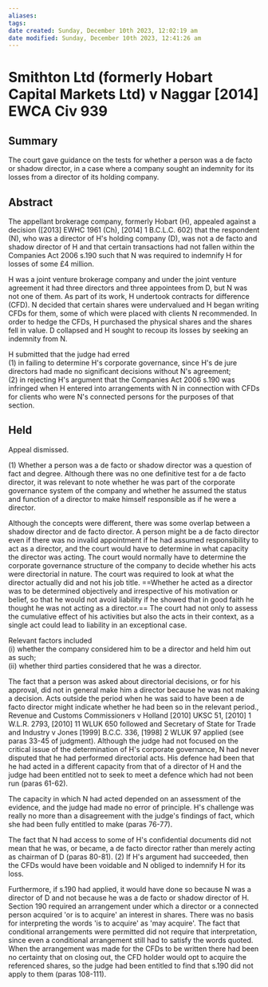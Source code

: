 ```yaml
---
aliases: 
tags: 
date created: Sunday, December 10th 2023, 12:02:19 am
date modified: Sunday, December 10th 2023, 12:41:26 am
---
```


# Smithton Ltd (formerly Hobart Capital Markets Ltd) v Naggar [2014] EWCA Civ 939

## Summary

The court gave guidance on the tests for whether a person was a de facto or shadow director, in a case where a company sought an indemnity for its losses from a director of its holding company.

## Abstract

The appellant brokerage company, formerly Hobart (H), appealed against a decision ([2013] EWHC 1961 (Ch), [2014] 1 B.C.L.C. 602) that the respondent (N), who was a director of H's holding company (D), was not a de facto and shadow director of H and that certain transactions had not fallen within the Companies Act 2006 s.190 such that N was required to indemnify H for losses of some £4 million.

H was a joint venture brokerage company and under the joint venture agreement it had three directors and three appointees from D, but N was not one of them. As part of its work, H undertook contracts for difference (CFD). N decided that certain shares were undervalued and H began writing CFDs for them, some of which were placed with clients N recommended. In order to hedge the CFDs, H purchased the physical shares and the shares fell in value. D collapsed and H sought to recoup its losses by seeking an indemnity from N.

H submitted that the judge had erred  
(1) in failing to determine H's corporate governance, since H's de jure directors had made no significant decisions without N's agreement;  
(2) in rejecting H's argument that the Companies Act 2006 s.190 was infringed when H entered into arrangements with N in connection with CFDs for clients who were N's connected persons for the purposes of that section.

## Held

Appeal dismissed.

(1) Whether a person was a de facto or shadow director was a question of fact and degree. Although there was no one definitive test for a de facto director, it was relevant to note whether he was part of the corporate governance system of the company and whether he assumed the status and function of a director to make himself responsible as if he were a director.

Although the concepts were different, there was some overlap between a shadow director and de facto director. A person might be a de facto director even if there was no invalid appointment if he had assumed responsibility to act as a director, and the court would have to determine in what capacity the director was acting. The court would normally have to determine the corporate governance structure of the company to decide whether his acts were directorial in nature. The court was required to look at what the director actually did and not his job title. ==Whether he acted as a director was to be determined objectively and irrespective of his motivation or belief, so that he would not avoid liability if he showed that in good faith he thought he was not acting as a director.== The court had not only to assess the cumulative effect of his activities but also the acts in their context, as a single act could lead to liability in an exceptional case.

Relevant factors included  
(i) whether the company considered him to be a director and held him out as such;  
(ii) whether third parties considered that he was a director.

The fact that a person was asked about directorial decisions, or for his approval, did not in general make him a director because he was not making a decision. Acts outside the period when he was said to have been a de facto director might indicate whether he had been so in the relevant period., Revenue and Customs Commissioners v Holland [2010] UKSC 51, [2010] 1 W.L.R. 2793, [2010] 11 WLUK 650 followed and Secretary of State for Trade and Industry v Jones [1999] B.C.C. 336, [1998] 2 WLUK 97 applied (see paras 33-45 of judgment). Although the judge had not focused on the critical issue of the determination of H's corporate governance, N had never disputed that he had performed directorial acts. His defence had been that he had acted in a different capacity from that of a director of H and the judge had been entitled not to seek to meet a defence which had not been run (paras 61-62).

The capacity in which N had acted depended on an assessment of the evidence, and the judge had made no error of principle. H's challenge was really no more than a disagreement with the judge's findings of fact, which she had been fully entitled to make (paras 76-77).

The fact that N had access to some of H's confidential documents did not mean that he was, or became, a de facto director rather than merely acting as chairman of D (paras 80-81). (2) If H's argument had succeeded, then the CFDs would have been voidable and N obliged to indemnify H for its loss.

Furthermore, if s.190 had applied, it would have done so because N was a director of D and not because he was a de facto or shadow director of H. Section 190 required an arrangement under which a director or a connected person acquired 'or is to acquire' an interest in shares. There was no basis for interpreting the words 'is to acquire' as 'may acquire'. The fact that conditional arrangements were permitted did not require that interpretation, since even a conditional arrangement still had to satisfy the words quoted. When the arrangement was made for the CFDs to be written there had been no certainty that on closing out, the CFD holder would opt to acquire the referenced shares, so the judge had been entitled to find that s.190 did not apply to them (paras 108-111).
